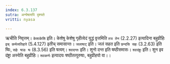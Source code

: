 ```yaml
---
index: 6.3.137
sutra: अन्येषामपि दृश्यते
vritti: nyasa

---
```

ऋचीति निवृत्तम्। `केशाकेशि` इति। केशेषु केशेषु गृहीत्वेदं युद्धं वृ़त्तमिति `तत्र तेन` (2.2.27) इत्यादिना बहुव्रीहिः `इच् कर्मव्यतिहारे` (5.4.127) इतीच् समासान्तः। `जलाषाट्` इति। जलं सहत इति `छन्दसि सहः` (3.2.63) इति ष्विः, `सहेः षाडः षः` (8.3.56) इति षत्वम्।
`श्वादन्तः` इति। शुनो दन्त इति षष्ठीसमासः। `श्वादंष्ट्रः` इति। शुन इव दंष्ट्रा अस्येति बहुव्रीहिः। `श्वाकर्णः` इत्यादयः षष्ठीतत्पुरुषाः, बहुव्रीहयो वा।।